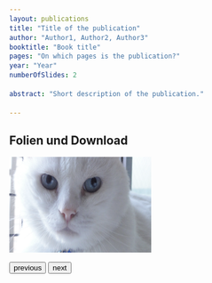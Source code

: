 ```yaml
---
layout: publications
title: "Title of the publication"
author: "Author1, Author2, Author3"
booktitle: "Book title"
pages: "On which pages is the publication?"
year: "Year"
numberOfSlides: 2

abstract: "Short description of the publication."

---
```

## Folien und Download

<body>
<script>
var nummer = 1;
const numberOfSlides = 2;
function folien() {
    if (nummer !== numberOfSlides) {
        nummer = 2;
    } 
    else {
        nummer = 1;
    }
    var source = "/pic"+nummer+".jpg";
    console.log(source);
    document.getElementById('currentSlide').src = source;
}
</script>
<img id="currentSlide" src="/pic1.jpg" width="256" height="172">

<p>
<!--add functionality with previous and next instead of just next-->
<button type="button" onclick="folien()">previous</button>
<button type="button" onclick="folien()">next</button>
</p>

</body>
